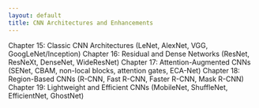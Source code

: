 ```yaml
---
layout: default
title: CNN Architectures and Enhancements
---
```


Chapter 15: Classic CNN Architectures
(LeNet, AlexNet, VGG, GoogLeNet/Inception)
Chapter 16: Residual and Dense Networks
(ResNet, ResNeXt, DenseNet, WideResNet)
Chapter 17: Attention-Augmented CNNs
(SENet, CBAM, non-local blocks, attention gates, ECA-Net)
Chapter 18: Region-Based CNNs
(R-CNN, Fast R-CNN, Faster R-CNN, Mask R-CNN)
Chapter 19: Lightweight and Efficient CNNs
(MobileNet, ShuffleNet, EfficientNet, GhostNet)
